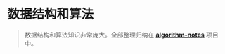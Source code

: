 # 数据结构和算法

> 数据结构和算法知识非常庞大。全部整理归纳在 [**algorithm-notes**](https://github.com/dunwu/algorithm-notes) 项目中。
